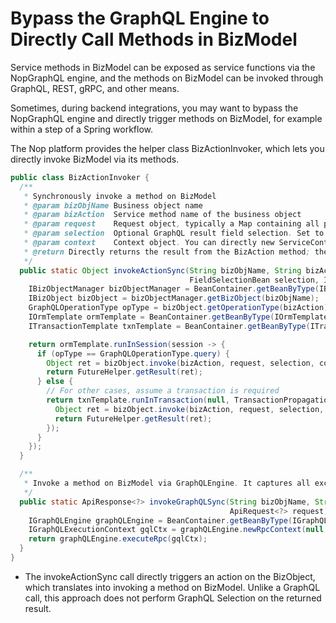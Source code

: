 # Bypass the GraphQL Engine to Directly Call Methods in BizModel

Service methods in BizModel can be exposed as service functions via the NopGraphQL engine, and the methods on BizModel can be invoked through GraphQL, REST, gRPC, and other means.

Sometimes, during backend integrations, you may want to bypass the NopGraphQL engine and directly trigger methods on BizModel, for example within a step of a Spring workflow.

The Nop platform provides the helper class BizActionInvoker, which lets you directly invoke BizModel via its methods.

```java
public class BizActionInvoker {
  /**
   * Synchronously invoke a method on BizModel
   * @param bizObjName Business object name
   * @param bizAction  Service method name of the business object
   * @param request    Request object, typically a Map containing all parameters sent to the service method. It can also be a RequestBean object
   * @param selection  Optional GraphQL result field selection. Set to null if no selection is needed
   * @param context    Context object. You can directly new ServiceContextImpl()
   * @return Directly returns the result from the BizAction method; the result is not processed by GraphQL's dataLoader
   */
  public static Object invokeActionSync(String bizObjName, String bizAction, Object request,
                                        FieldSelectionBean selection, IServiceContext context) {
    IBizObjectManager bizObjectManager = BeanContainer.getBeanByType(IBizObjectManager.class);
    IBizObject bizObject = bizObjectManager.getBizObject(bizObjName);
    GraphQLOperationType opType = bizObject.getOperationType(bizAction);
    IOrmTemplate ormTemplate = BeanContainer.getBeanByType(IOrmTemplate.class);
    ITransactionTemplate txnTemplate = BeanContainer.getBeanByType(ITransactionTemplate.class);

    return ormTemplate.runInSession(session -> {
      if (opType == GraphQLOperationType.query) {
        Object ret = bizObject.invoke(bizAction, request, selection, context);
        return FutureHelper.getResult(ret);
      } else {
        // For other cases, assume a transaction is required
        return txnTemplate.runInTransaction(null, TransactionPropagation.REQUIRED, txn -> {
          Object ret = bizObject.invoke(bizAction, request, selection, context);
          return FutureHelper.getResult(ret);
        });
      }
    });
  }

  /**
   * Invoke a method on BizModel via GraphQLEngine. It captures all exceptions and returns an ApiResponse. Internally it will automatically open a transaction environment and an OrmSession environment, and perform automatic transaction rollback
   */
  public static ApiResponse<?> invokeGraphQLSync(String bizObjName, String bizAction,
                                                 ApiRequest<?> request) {
    IGraphQLEngine graphQLEngine = BeanContainer.getBeanByType(IGraphQLEngine.class);
    IGraphQLExecutionContext gqlCtx = graphQLEngine.newRpcContext(null, bizObjName, request);
    return graphQLEngine.executeRpc(gqlCtx);
  }
}
```

* The invokeActionSync call directly triggers an action on the BizObject, which translates into invoking a method on BizModel. Unlike a GraphQL call, this approach does not perform GraphQL Selection on the returned result.

<!-- SOURCE_MD5:6fe7b1e5eb19a4a21d06ecf790e5276f-->

